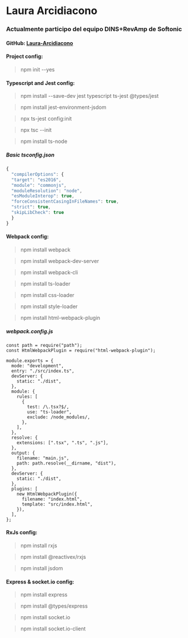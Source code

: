 # Laura Arcidiacono

### Actualmente participo del equipo DINS+RevAmp de Softonic

#### GitHub: [Laura-Arcidiacono](https://github.com/Laura-Arcidiacono)

#### Project config:

> npm init --yes

#### Typescript and Jest config:

> npm install --save-dev jest typescript ts-jest @types/jest

> npm install jest-environment-jsdom

> npx ts-jest config:init

> npx tsc --init

> npm install ts-node

##### Basic tsconfig.json

```js
{
  "compilerOptions": {
  "target": "es2016",
  "module": "commonjs",
  "moduleResolution": "node",
  "esModuleInterop": true,
  "forceConsistentCasingInFileNames": true,
  "strict": true,
  "skipLibCheck": true
  }
}
```

#### Webpack config:

> npm install webpack

> npm install webpack-dev-server

> npm install webpack-cli

> npm install ts-loader

> npm install css-loader

> npm install style-loader

> npm install html-webpack-plugin

##### webpack.config.js

```jss
const path = require("path");
const HtmlWebpackPlugin = require("html-webpack-plugin");

module.exports = {
  mode: "development",
  entry: "./src/index.ts",
  devServer: {
    static: "./dist",
  },
  module: {
    rules: [
      {
        test: /\.tsx?$/,
        use: "ts-loader",
        exclude: /node_modules/,
      },
    ],
  },
  resolve: {
    extensions: [".tsx", ".ts", ".js"],
  },
  output: {
    filename: "main.js",
    path: path.resolve(__dirname, "dist"),
  },
  devServer: {
    static: "./dist",
  },
  plugins: [
    new HtmlWebpackPlugin({
      filename: "index.html",
      template: "src/index.html",
    }),
  ],
};
```

#### RxJs config:

> npm install rxjs

> npm install @reactivex/rxjs

> npm install jsdom


#### Express & socket.io config:

> npm install express

> npm install @types/express

> npm install socket.io

> npm install socket.io-client
